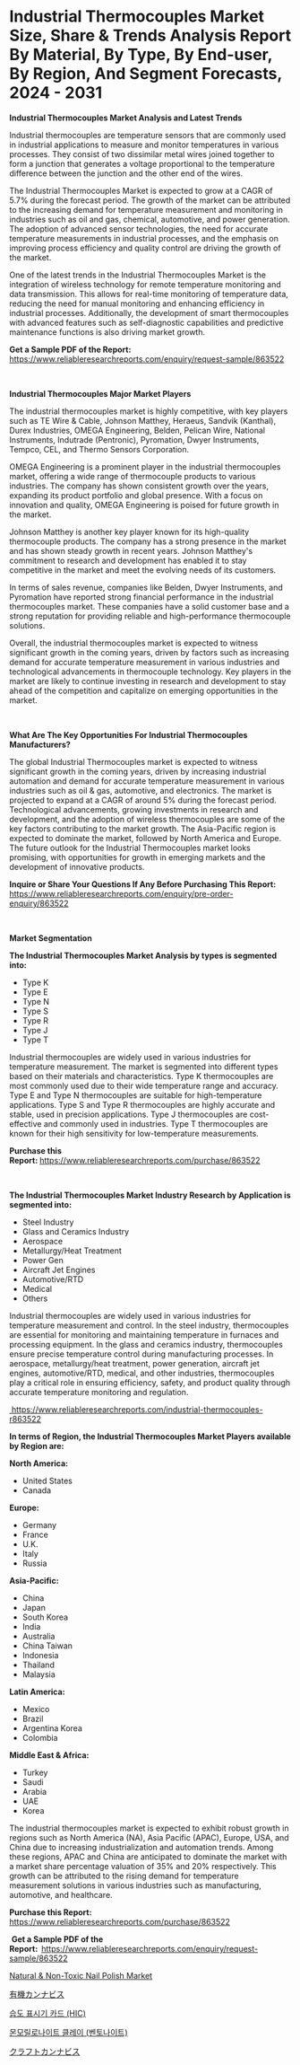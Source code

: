 <p><h1>Industrial Thermocouples Market Size, Share & Trends Analysis Report By Material, By Type, By End-user, By Region, And Segment Forecasts, 2024 - 2031</h1></p><p><strong>Industrial Thermocouples Market Analysis and Latest Trends</strong></p>
<p><p>Industrial thermocouples are temperature sensors that are commonly used in industrial applications to measure and monitor temperatures in various processes. They consist of two dissimilar metal wires joined together to form a junction that generates a voltage proportional to the temperature difference between the junction and the other end of the wires.</p><p>The Industrial Thermocouples Market is expected to grow at a CAGR of 5.7% during the forecast period. The growth of the market can be attributed to the increasing demand for temperature measurement and monitoring in industries such as oil and gas, chemical, automotive, and power generation. The adoption of advanced sensor technologies, the need for accurate temperature measurements in industrial processes, and the emphasis on improving process efficiency and quality control are driving the growth of the market.</p><p>One of the latest trends in the Industrial Thermocouples Market is the integration of wireless technology for remote temperature monitoring and data transmission. This allows for real-time monitoring of temperature data, reducing the need for manual monitoring and enhancing efficiency in industrial processes. Additionally, the development of smart thermocouples with advanced features such as self-diagnostic capabilities and predictive maintenance functions is also driving market growth.</p></p>
<p><strong>Get a Sample PDF of the Report:&nbsp;</strong> <a href="https://www.reliableresearchreports.com/enquiry/request-sample/863522">https://www.reliableresearchreports.com/enquiry/request-sample/863522</a></p>
<p>&nbsp;</p>
<p><strong>Industrial Thermocouples Major Market Players</strong></p>
<p><p>The industrial thermocouples market is highly competitive, with key players such as TE Wire & Cable, Johnson Matthey, Heraeus, Sandvik (Kanthal), Durex Industries, OMEGA Engineering, Belden, Pelican Wire, National Instruments, Indutrade (Pentronic), Pyromation, Dwyer Instruments, Tempco, CEL, and Thermo Sensors Corporation.</p><p>OMEGA Engineering is a prominent player in the industrial thermocouples market, offering a wide range of thermocouple products to various industries. The company has shown consistent growth over the years, expanding its product portfolio and global presence. With a focus on innovation and quality, OMEGA Engineering is poised for future growth in the market.</p><p>Johnson Matthey is another key player known for its high-quality thermocouple products. The company has a strong presence in the market and has shown steady growth in recent years. Johnson Matthey's commitment to research and development has enabled it to stay competitive in the market and meet the evolving needs of its customers.</p><p>In terms of sales revenue, companies like Belden, Dwyer Instruments, and Pyromation have reported strong financial performance in the industrial thermocouples market. These companies have a solid customer base and a strong reputation for providing reliable and high-performance thermocouple solutions.</p><p>Overall, the industrial thermocouples market is expected to witness significant growth in the coming years, driven by factors such as increasing demand for accurate temperature measurement in various industries and technological advancements in thermocouple technology. Key players in the market are likely to continue investing in research and development to stay ahead of the competition and capitalize on emerging opportunities in the market.</p></p>
<p>&nbsp;</p>
<p><strong>What Are The Key Opportunities For Industrial Thermocouples Manufacturers?</strong></p>
<p><p>The global Industrial Thermocouples market is expected to witness significant growth in the coming years, driven by increasing industrial automation and demand for accurate temperature measurement in various industries such as oil & gas, automotive, and electronics. The market is projected to expand at a CAGR of around 5% during the forecast period. Technological advancements, growing investments in research and development, and the adoption of wireless thermocouples are some of the key factors contributing to the market growth. The Asia-Pacific region is expected to dominate the market, followed by North America and Europe. The future outlook for the Industrial Thermocouples market looks promising, with opportunities for growth in emerging markets and the development of innovative products.</p></p>
<p><strong>Inquire or Share Your Questions If Any Before Purchasing This Report:</strong> <a href="https://www.reliableresearchreports.com/enquiry/pre-order-enquiry/863522">https://www.reliableresearchreports.com/enquiry/pre-order-enquiry/863522</a></p>
<p>&nbsp;</p>
<p><strong>Market Segmentation</strong></p>
<p><strong>The Industrial Thermocouples Market Analysis by types is segmented into:</strong></p>
<p><ul><li>Type K</li><li>Type E</li><li>Type N</li><li>Type S</li><li>Type R</li><li>Type J</li><li>Type T</li></ul></p>
<p><p>Industrial thermocouples are widely used in various industries for temperature measurement. The market is segmented into different types based on their materials and characteristics. Type K thermocouples are most commonly used due to their wide temperature range and accuracy. Type E and Type N thermocouples are suitable for high-temperature applications. Type S and Type R thermocouples are highly accurate and stable, used in precision applications. Type J thermocouples are cost-effective and commonly used in industries. Type T thermocouples are known for their high sensitivity for low-temperature measurements.</p></p>
<p><strong>Purchase this Report:&nbsp;</strong><a href="https://www.reliableresearchreports.com/purchase/863522">https://www.reliableresearchreports.com/purchase/863522</a></p>
<p>&nbsp;</p>
<p><strong>The Industrial Thermocouples Market Industry Research by Application is segmented into:</strong></p>
<p><ul><li>Steel Industry</li><li>Glass and Ceramics Industry</li><li>Aerospace</li><li>Metallurgy/Heat Treatment</li><li>Power Gen</li><li>Aircraft Jet Engines</li><li>Automotive/RTD</li><li>Medical</li><li>Others</li></ul></p>
<p><p>Industrial thermocouples are widely used in various industries for temperature measurement and control. In the steel industry, thermocouples are essential for monitoring and maintaining temperature in furnaces and processing equipment. In the glass and ceramics industry, thermocouples ensure precise temperature control during manufacturing processes. In aerospace, metallurgy/heat treatment, power generation, aircraft jet engines, automotive/RTD, medical, and other industries, thermocouples play a critical role in ensuring efficiency, safety, and product quality through accurate temperature monitoring and regulation.</p></p>
<p><a href="https://www.reliableresearchreports.com/industrial-thermocouples-r863522">&nbsp;https://www.reliableresearchreports.com/industrial-thermocouples-r863522</a></p>
<p><strong>In terms of Region, the Industrial Thermocouples Market Players available by Region are:</strong></p>
<p>
    <p> <strong> North America: </strong>
        <ul>
            <li>United States</li>
            <li>Canada</li>
        </ul>
        </p> 
    <p> <strong> Europe: </strong>
        <ul>
            <li>Germany</li>
            <li>France</li>
            <li>U.K.</li>
            <li>Italy</li>
            <li>Russia</li>
        </ul>
        </p> 
    <p> <strong> Asia-Pacific: </strong>
        <ul>
            <li>China</li>
            <li>Japan</li>
            <li>South Korea</li>
            <li>India</li>
            <li>Australia</li>
            <li>China Taiwan</li>
            <li>Indonesia</li>
            <li>Thailand</li>
            <li>Malaysia</li>
        </ul>
        </p> 
    <p> <strong> Latin America: </strong>
        <ul>
            <li>Mexico</li>
            <li>Brazil</li>
            <li>Argentina Korea</li>
            <li>Colombia</li>
        </ul>
        </p> 
    <p> <strong> Middle East & Africa: </strong>
        <ul>
            <li>Turkey</li>
            <li>Saudi</li>
            <li>Arabia</li>
            <li>UAE</li>
            <li>Korea</li>
        </ul>
    </p>
    </p>
<p><p>The industrial thermocouples market is expected to exhibit robust growth in regions such as North America (NA), Asia Pacific (APAC), Europe, USA, and China due to increasing industrialization and automation trends. Among these regions, APAC and China are anticipated to dominate the market with a market share percentage valuation of 35% and 20% respectively. This growth can be attributed to the rising demand for temperature measurement solutions in various industries such as manufacturing, automotive, and healthcare.</p></p>
<p><strong>Purchase this Report: </strong><a href="https://www.reliableresearchreports.com/purchase/863522">https://www.reliableresearchreports.com/purchase/863522</a></p>
<p>&nbsp;<strong>Get a Sample PDF of the Report:&nbsp;&nbsp;</strong><a href="https://www.reliableresearchreports.com/enquiry/request-sample/863522">https://www.reliableresearchreports.com/enquiry/request-sample/863522</a></p>
<p><strong></strong></p>
<p><p><a href="https://github.com/guneycigdem35/Market-Research-Report-List-3/blob/main/natural-non-toxic-nail-polish-market.md">Natural & Non-Toxic Nail Polish Market</a></p><p><a href="https://github.com/ChloeConn27/Market-Research-Report-List-1/blob/main/9043640146711.md">有機カンナビス</a></p><p><a href="https://github.com/oajzkywllm460/Market-Research-Report-List-2/blob/main/3960709155634.md">습도 표시기 카드 (HIC)</a></p><p><a href="https://github.com/HarrisonKitto2022/Market-Research-Report-List-1/blob/main/6110819155633.md">몬모릴로나이트 클레이 (벤토나이트)</a></p><p><a href="https://github.com/Andrewones2023/Market-Research-Report-List-1/blob/main/1877766146710.md">クラフトカンナビス</a></p></p>